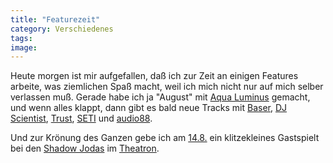 ```yaml
---
title: "Featurezeit"
category: Verschiedenes
tags: 
image: 
---
```


Heute morgen ist mir aufgefallen, daß ich zur Zeit an einigen Features arbeite, was ziemlichen Spaß macht, weil ich mich nicht nur auf mich selber verlassen muß. Gerade habe ich ja "August" mit [Aqua Luminus](http://www.88komaflash.com) gemacht, und wenn alles klappt, dann gibt es bald neue Tracks mit [Baser](http://www.mightymeks.de/fb2002/), [DJ Scientist](http://www.djscientist.com), [Trust](http://www.oliverlaric.com/), [SETI](http://www.seti-projekt.de) und [audio88](http://www.audio88.de).  

  

Und zur Krönung des Ganzen gebe ich am [14.8.](http://www.theatron.de/2005s/14.php) ein klitzekleines Gastspielt bei den [Shadow Jodas](http://www.shadowjoda.com/) im [Theatron](http://www.theatron.de/).
